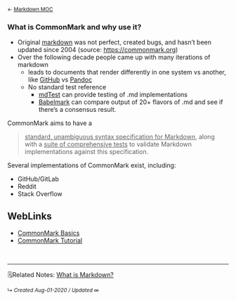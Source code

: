 <small>← [Markdown MOC](slipbox/-markdown)</small>

### What is CommonMark and why use it?

- Original [markdown](slipbox/-markdown) was not perfect, created bugs, and hasn’t been updated since 2004 (source: https://commonmark.org)
- Over the following decade people came up with many iterations of markdown
	- leads to documents that render differently in one system vs another, like [GitHub](github-flavored-markdown) vs [Pandoc](program-pandoc)
	- No standard test reference
		- [mdTest](program-mdtest) can provide testing of .md implementations
		-  [Babelmark](program-babelmark-for-markdown) can compare output of 20+ flavors of .md and see if there’s a consensus result.

CommonMark aims to have a

> <ins>standard, unambiguous syntax specification for Markdown</ins>, along with a <ins>suite of comprehensive tests</ins> to validate Markdown implementations against this specification.

Several implementations of CommonMark exist, including:
- GitHub/GitLab
- Reddit
- Stack Overflow

## WebLinks
- [CommonMark Basics](https://commonmark.org/help/)
- [CommonMark Tutorial](https://commonmark.org/help/tutorial/)

<br>



---

🗒Related Notes: [What is Markdown?](what-is-markdown)

<small>↳ <i>Created Aug-01-2020 / Updated ∞ </i></small>